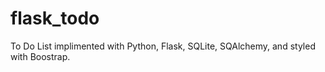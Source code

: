 # flask_todo
To Do List implimented with Python, Flask, SQLite, SQAlchemy, and styled with Boostrap.

